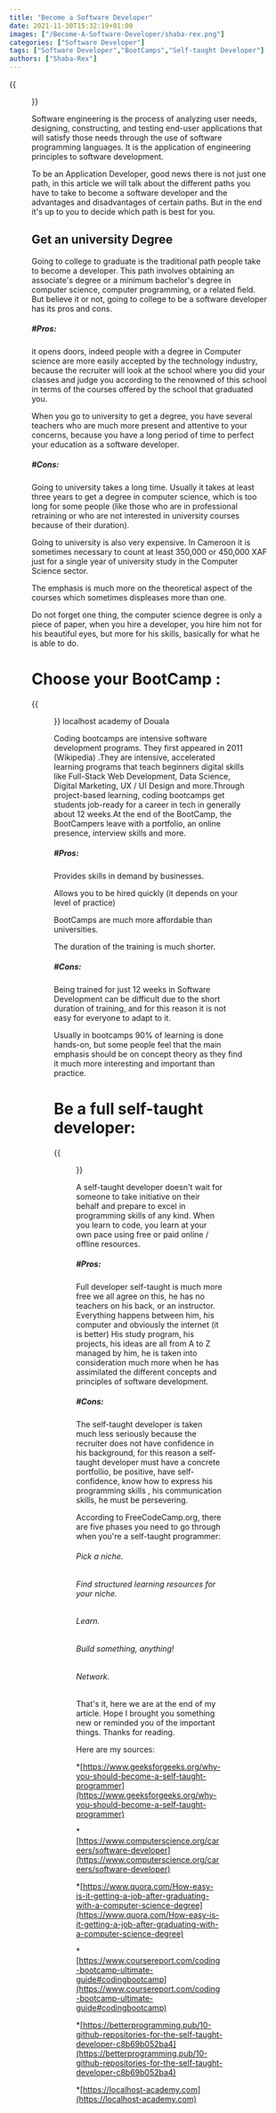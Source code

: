 ```yaml
---
title: "Become a Software Developer"
date: 2021-11-30T15:32:19+01:00
images: ["/Become-A-Software-Developer/shaba-rex.png"]
categories: ["Software Developer"]
tags: ["Software Developer","BootCamps","Self-taught Developer"]
authors: ["Shaba-Rex"]
---
```


{{<figure src="/Become-A-Software-Developer/viva the it.jpeg"  alt="Software Engineering is Cool">}}

Software engineering is the process of analyzing user needs, designing, constructing, and testing end-user applications that will satisfy those needs through the use of software programming languages. It is the application of engineering principles to software development.

To be an Application Developer, good news there is not just one path, in this article we will talk about the different paths you have to take to become a software developer and the advantages and disadvantages of certain paths. But in the end it's up to you to decide which path is best for you.

## Get an university Degree

Going to college to graduate is the traditional path people take to become a developer.
This path involves obtaining an associate's degree or a minimum bachelor's degree in computer science, computer programming, or a related field. But believe it or not, going to college to be a software developer has its pros and cons.

##### #Pros:

it opens doors, indeed people with a degree in Computer science are more easily accepted by the technology industry, because the recruiter will look at the school where you did your classes and judge you according to the renowned of this school in terms of the courses offered by the school that graduated you.

When you go to university to get a degree, you have several teachers who are much more present and attentive to your concerns, because you have a long period of time to perfect your education as a software developer.

##### #Cons:

Going to university takes a long time. Usually it takes at least three years to get a degree in computer science, which is too long for some people (like those who are in professional retraining or who are not interested in university courses because of their duration).

Going to university is also very expensive. In Cameroon it is sometimes necessary to count at least 350,000 or 450,000 XAF just for a single year of university study in the Computer Science sector.

The emphasis is much more on the theoretical aspect of the courses which sometimes displeases more than one.

Do not forget one thing, the computer science degree is only a piece of paper, when you hire a developer, you hire him not for his beautiful eyes, but more for his skills, basically for what he is able to do.

# Choose your BootCamp :

{{<figure src="/Become-A-Software-Developer/Localhost academy.png"  alt="Image de la localHost Academy Douala">}}
localhost academy of Douala 

Coding bootcamps are intensive software development programs. They first appeared in 2011 (Wikipedia) .They are intensive, accelerated learning programs that teach beginners digital skills like Full-Stack Web Development, Data Science, Digital Marketing, UX / UI Design and more.Through project-based learning, coding bootcamps get students job-ready for a career in tech in generally about 12 weeks.At the end of the BootCamp, the BootCampers leave with a portfolio, an online presence, interview skills and more.

##### #Pros:

Provides skills in demand by businesses.

Allows you to be hired quickly (it depends on your level of practice)

BootCamps are much more affordable than universities.

The duration of the training is much shorter.

##### #Cons:

Being trained for just 12 weeks in Software Development can be difficult due to the short duration of training, and for this reason it is not easy for everyone to adapt to it.

Usually in bootcamps 90% of learning is done hands-on, but some people feel that the main emphasis should be on concept theory as they find it much more interesting and important than practice.

# Be a full self-taught developer:

{{<figure src="/Become-A-Software-Developer/self-taught-developer.jpg"  alt="self-taught-developer">}}

A self-taught developer doesn't wait for someone to take initiative on their behalf and prepare to excel in programming skills of any kind. When you learn to code, you learn at your own pace using free or paid online / offline resources.

##### #Pros:

Full developer self-taught is much more free we all agree on this, he has no teachers on his back, or an instructor. Everything happens between him, his computer and obviously the internet (it is better)
His study program, his projects, his ideas are all from A to Z managed by him, he is taken into consideration much more when he has assimilated the different concepts and principles of software development.

##### #Cons:

The self-taught developer is taken much less seriously because the recruiter does not have confidence in his background, for this reason a self-taught developer must have a concrete portfollio, be positive, have self-confidence, know how to express his programming skills , his communication skills, he must be persevering.

According to FreeCodeCamp.org, there are five phases you need to go through when you're a self-taught programmer:

###### Pick a niche.
###### Find structured learning resources for your niche.
###### Learn.
###### Build something, anything!
###### Network.


That's it, here we are at the end of my article. Hope I brought you something new or reminded you of the important things. Thanks for reading.

Here are my sources:

*[https://www.geeksforgeeks.org/why-you-should-become-a-self-taught-programmer](https://www.geeksforgeeks.org/why-you-should-become-a-self-taught-programmer)

*[https://www.computerscience.org/careers/software-developer](https://www.computerscience.org/careers/software-developer)

*[https://www.quora.com/How-easy-is-it-getting-a-job-after-graduating-with-a-computer-science-degree](https://www.quora.com/How-easy-is-it-getting-a-job-after-graduating-with-a-computer-science-degree)

*[https://www.coursereport.com/coding-bootcamp-ultimate-guide#codingbootcamp](https://www.coursereport.com/coding-bootcamp-ultimate-guide#codingbootcamp)

*[https://betterprogramming.pub/10-github-repositories-for-the-self-taught-developer-c8b69b052ba4](https://betterprogramming.pub/10-github-repositories-for-the-self-taught-developer-c8b69b052ba4)

*[https://localhost-academy.com](https://localhost-academy.com)

